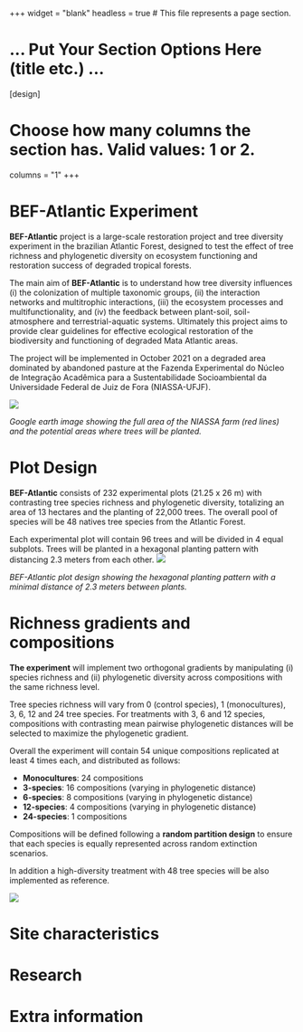 +++
widget = "blank"
headless = true  # This file represents a page section.

# ... Put Your Section Options Here (title etc.) ...

[design]
  # Choose how many columns the section has. Valid values: 1 or 2.
  columns = "1"
+++

# BEF-Atlantic Experiment

**BEF-Atlantic** project is a large-scale restoration project and tree diversity experiment in the brazilian Atlantic Forest, designed to test the effect of tree richness and phylogenetic diversity on ecosystem functioning and restoration success of degraded tropical forests. 

The main aim of **BEF-Atlantic** is to understand how tree diversity influences (i) the colonization of multiple taxonomic groups, (ii) the interaction networks and multitrophic interactions, (iii) the ecosystem processes and multifunctionality, and (iv) the feedback between plant-soil, soil-atmosphere and terrestrial-aquatic systems. Ultimately this project aims to provide clear guidelines for effective ecological restoration of the biodiversity and functioning of degraded Mata Atlantic areas. 

The project will be implemented in October 2021 on a degraded area dominated by abandoned pasture at the Fazenda Experimental do Núcleo de Integração Acadêmica para a Sustentabilidade Socioambiental da Universidade Federal de Juiz de Fora (NIASSA-UFJF). 


![](/desenho/body_files/BEF.jpg)

*Google earth image showing the full area of the NIASSA farm (red lines) and the potential 
areas where trees will be planted.*

# Plot Design

**BEF-Atlantic** consists of 232 experimental plots (21.25 x 26 m) with contrasting tree species richness and phylogenetic diversity, totalizing an area of 13 hectares and the planting of 22,000 trees. The overall pool of species will be 48 natives tree species from the Atlantic Forest. 

Each experimental plot will contain 96 trees and will be divided in 4 equal subplots. Trees will be planted in a hexagonal planting pattern with distancing 2.3 meters from each other. 
![](/desenho/body_files/plot_design_small.png)

*BEF-Atlantic plot design showing the hexagonal planting pattern with a minimal distance of 2.3 meters between plants.*

# Richness gradients and compositions

**The experiment** will implement two orthogonal gradients by manipulating (i) species richness and (ii) phylogenetic diversity across compositions with the same richness level. 

Tree species richness will vary from 0 (control species), 1 (monocultures), 3, 6, 12 and 24 tree species. For treatments with 3, 6 and 12 species, compositions with contrasting mean pairwise phylogenetic distances will be selected to maximize the phylogenetic gradient. 

Overall the experiment will contain 54 unique compositions replicated at least 4 times each, and distributed as follows:

* **Monocultures**: 24 compositions     
* **3-species**: 16 compositions (varying in phylogenetic distance)  
* **6-species**: 8 compositions (varying in phylogenetic distance)  
* **12-species**: 4 compositions (varying in phylogenetic distance)  
* **24-species**: 1 compositions  

Compositions will be defined following a **random partition design** to ensure that each species is equally represented across random extinction scenarios. 

In addition a high-diversity treatment with 48 tree species will be also implemented as reference. 

![](/desenho/body_files/plot_richness_design.png)

# Site characteristics 

# Research

# Extra information 


